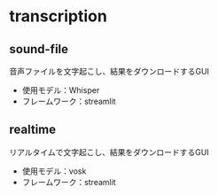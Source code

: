 # transcription

## sound-file
音声ファイルを文字起こし、結果をダウンロードするGUI
* 使用モデル：Whisper
* フレームワーク：streamlit

## realtime
リアルタイムで文字起こし、結果をダウンロードするGUI
* 使用モデル：vosk
* フレームワーク：streamlit